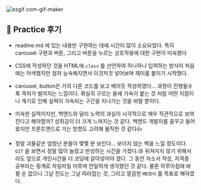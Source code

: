 ![ezgif com-gif-maker](https://user-images.githubusercontent.com/70432152/188683897-9a6e4692-5568-46ea-894b-100a12d6ba66.gif)

## 🎉 Practice 후기

- readme.md 에 있는 내용만 구현하는 데에 시간이 많이 소요되었다. 특히 carousel 구현과 버튼, 그리고 버튼을 누르는 상호작용에 대한 구현이 미숙했다

- CSS에 작성하던 것을 HTML에 ```class``` 를 선언하여 하나하나 입력하는 방식이 처음에는 어색했지만 점차 능숙해지면서 이것저것 넣어보며 재미를 붙이기 시작했다.

- carousel, button은 거의 다른 코드를 보고 베끼듯 작성하였다... 과정이 진행될수록 격차가 벌어지는 느낌이다. 확실히 구르는 돌에 가속이 붙는 것 처럼 어떤 지점이나 계기로 인해 실력이 가속되는 구간을 지나가는 것을 바랄 뿐이다.

- 미숙한 실력이지만, 백엔드와 달리 노력의 과실이 시각적으로 매우 직관적으로 보여진다고 해야할까? 성취감이 더 크게 느껴지는 것 같다. 백엔드 개발자를 꿈꾸고 들어왔지만 프론트엔드로 가는 방향도 고려해 봄직한 것 같다👍

- 정말 괴물같은 엄청난 분들이 몇몇 분 보인다... 보이지 않는 벽을 느낄 정도이다. ```GIT``` 을 보면서 정말 많이 놀랐고 반성하는 시간을 가졌다.😢 뒤쳐지지 않기 위해서라도 앞으로 개인시간을 더 코딩에 갈아넣어야 겠다. 그 동안 자소서 작성, 자격증 공부라는 핑계로 차일피일 미루며 안일하게 생각했던 것 같다.  물론 하루아침에 바뀔 순 없으니 그날 진도는 그날 따라잡는 것, 그리고 깔끔한 ```MD정리``` 를 목표로 해야겠다.
